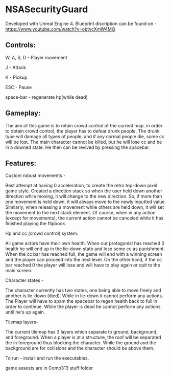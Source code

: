 # NSASecurityGuard

Developed with Unreal Engine 4.
Blueprint discription can be found on - https://www.youtube.com/watch?v=obtvcXmW4MQ

Controls:
---
W, A, S, D  - Player movement

J           - Attack

K           - Pickup

ESC         - Pause

space-bar   - regenerate hp(while dead)

Gameplay:
---
The aim of this game is to retain crowd control of the current map. in order to obtain crowd control, the player has to defeat drunk people.
The drunk type will damage all types of people, and if any normal people die, some cc will be lost. The main character cannot be killed,
but he will lose cc and be in a downed state. He then can be revived by pressing the spacebar. 


Features:
---
Custom robust movements -

Best attempt at having 0 acceleration, to create the retro top-down pixel game style.
Created a direction stack so when the user held down another direction while moving, it will change to the new direction.
So, if more than one movement is held down, it will always move to the newly inputted value.
Similarly, when releasing a movement while others are held down, it will set the movement to the next stack element.
Of course, when in any action (except for movements), the current action cannot be canceled while it has finished playing the flipbook. 

Hp and cc (crowd control) system:

All game actors have their own health. When our protagonist has reached 0 health he will end up in the lie-down state and lose some cc as punishment.
When the cc bar has reached full, the game will end with a winning screen and the player can proceed into the next level. On the other hand, if the cc bar reached 0 the player
will lose and will have to play again or quit to the main screen.


Character states - 

The character currently has two states, one being able to move freely and another is lie-down (died). While in lie-down it cannot perform any actions.
The Player will have to spam the spacebar to regen health back to full in order to continue. While the player is dead he cannot perform any actions until he's up again.

Tilemap layers-

The current tilemap has 3 layers which separate to ground, background, and foreground. When a player is at a structure,
the roof will be separated the in foreground thus blocking the character.
While the ground and the background are for collisions and the character should be above them.

To run - install and run the executables.

game assests are in Comp313 stuff folder
